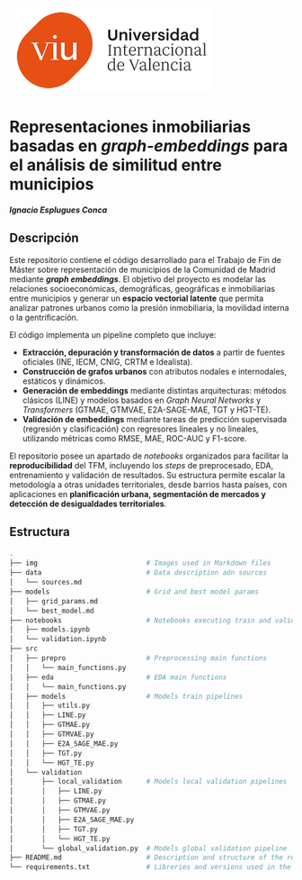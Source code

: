 
</div>
  <img src="./img/Logo_VIU.png" alt="Logo VIU" style="max-width:100%; height:auto;">
</div>

# Representaciones inmobiliarias basadas en _graph-embeddings_ para el análisis de similitud entre municipios
#### _Ignacio Esplugues Conca_

## Descripción

Este repositorio contiene el código desarrollado para el Trabajo de Fin de Máster sobre representación de municipios de la Comunidad de Madrid mediante **_graph embeddings_**. El objetivo del proyecto es modelar las relaciones socioeconómicas, demográficas, geográficas e inmobiliarias entre municipios y generar un **espacio vectorial latente** que permita analizar patrones urbanos como la presión inmobiliaria, la movilidad interna o la gentrificación.

El código implementa un pipeline completo que incluye:

* **Extracción, depuración y transformación de datos** a partir de fuentes oficiales (INE, IECM, CNIG, CRTM e Idealista).
* **Construcción de grafos urbanos** con atributos nodales e internodales, estáticos y dinámicos.
* **Generación de embeddings** mediante distintas arquitecturas: métodos clásicos (LINE) y modelos basados en *Graph Neural Networks* y *Transformers* (GTMAE, GTMVAE, E2A-SAGE-MAE, TGT y HGT-TE).
* **Validación de embeddings** mediante tareas de predicción supervisada (regresión y clasificación) con regresores lineales y no lineales, utilizando métricas como RMSE, MAE, ROC-AUC y F1-score.

El repositorio posee un apartado de *notebooks* organizados para facilitar la **reproducibilidad** del TFM, incluyendo los *steps* de preprocesado, EDA, entrenamiento y validación de resultados. Su estructura permite escalar la metodología a otras unidades territoriales, desde barrios hasta países, con aplicaciones en **planificación urbana, segmentación de mercados y detección de desigualdades territoriales**.


## Estructura

```sh
.
├── img                           # Images used in Markdown files
├── data                          # Data description adn sources
│   └── sources.md
├── models                        # Grid and best model params
│   ├── grid_params.md
│   └── best_model.md
├── notebooks                     # Notebooks executing train and validation code
│   ├── models.ipynb
│   └── validation.ipynb
├── src
│   ├── prepro                    # Preprocessing main functions
│   │   └── main_functions.py
│   ├── eda                       # EDA main functions
│   │   └── main_functions.py
│   ├── models                    # Models train pipelines
│   │   ├── utils.py
│   │   ├── LINE.py
│   │   ├── GTMAE.py
│   │   ├── GTMVAE.py
│   │   ├── E2A_SAGE_MAE.py
│   │   ├── TGT.py
│   │   └── HGT_TE.py
│   └── validation
│       ├── local_validation      # Models local validation pipelines
│       │   ├── LINE.py
│       │   ├── GTMAE.py
│       │   ├── GTMVAE.py
│       │   ├── E2A_SAGE_MAE.py
│       │   ├── TGT.py
│       │   └── HGT_TE.py
│       └── global_validation.py  # Models global validation pipeline
├── README.md                     # Description and structure of the repository
└── requirements.txt              # Libreries and versions used in the project
```
